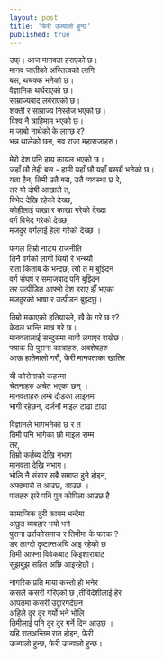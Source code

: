 ```yaml
---
layout: post
title: 'फेरी उज्यालो हुन्छ'
published: true
---
```


उफ्। आज मानवता हराएको छ।<br>
मानव जातीको अस्तित्वको लागि <br>
बस, थचक्क भनेको छ।<br>
वैज्ञानिक थर्थराएको छ। <br>
साम्राज्यबाद लर्बराएको छ। <br>
शक्ती र साम्राज्य निस्तेज भएको छ। <br>
विश्व नै त्राहिमाम भएको छ। <br>
म जाबो नाथेको के लाग्छ र?<br>
भन्न थालेको छन, नव राजा महाराजाहरु। <br>

मेरो देश पनि हाय कायल भएको छ।<br>
जहाँ छौ तेही बस - हामी यहाँ छौ यहाँ बस्छौं भनेको छ।<br>
यता हैन, तिमी उतै बस, उतै व्यवस्था छ रे, <br>
तर यो दोषी आखाले त,<br>
विभेद देखि रहेको देख्छ,<br>
कोहीलाई पाखा र काखा गरेको देख्दा <br>
वर्ग विभेद गरेको देख्छ,<br>
मजदुर वर्गलाई हेला गरेको देख्छ ।<br>

फगल तिम्रो नाट्य राजनीति <br>
तिनै वर्गको लागी थियो रे भन्थ्यौ <br>
राता किताब के भन्दछ, त्यो त म बुझ्दिन <br>
वर्ग संघर्ष र समाजबाद पनि बुझ्दिन <br>
तर उत्पीडित आफ्नो देश हराए झैँ भएका <br>
मजदुरको भाषा र उत्पीडन बुझ्दछु।<br>

तिम्रो मकाएको हतियारले, खै के गरे छ र?<br>
केवल भान्ति मात्र गरे छ।<br>
मानवतालाई सन्दुसमा चावी लगाएर राखेछ।<br>
फ्याक ति पुराना कात्राहरु, अवशेषहरु<br>
आऊ हातेमालो गरौ, फेरी मानवताका खातिर  <br>

यी कोरोनाको कहरमा <br>
चेतनाहरु अचेत भएका छन् । <br>
मानवताहरु लम्बे दौडका लाइनमा <br>
भागी रहेछन, दर्जनौं माइल टाढा टाढा<br>
 
विज्ञानले भागभनेको छ र त <br>
तिमी पनि भागेका छौ माइल सम्म<br>
तर, <br>
तिम्रो कर्तब्य देखि  नभाग <br>
मानवता देखि  नभाग। <br>
भोलि नै संसार सबै समाप्त हुने होइन, <br>
अफ्ठ्यारो त आउछ, आउछ । <br>
पातहरु झरे पनि पुन कोपिला आउछ है <br>

सामाजिक दुरी कायम भन्दैमा <br>
अछुत व्यवहार भयो भने <br>
पुराना ढर्राकोसमाज र तिमीमा के फरक ? <br>
डर लाग्दो दृष्टान्तअघि आइ रहेको छ <br>
तिमी आफ्ना विवेकबाट किइशाराबाट  <br>
सुझबुझ सहित अछि आइरहेछौ।<br>
 
नागरिक प्रति माया कस्तो हो भनेर <br>
कसले कसरी गरिएको छ ,तीविदेशीलाई हेर <br>
आपतमा कसरी उद्वारगर्दछन  <br>
अहिले दुर दुर गर्यो भने भोलि  <br>
तिमीलाई पनि दुर दुर गर्ने दिन आउछ ।<br>
यहि रातअन्तिम रात होइन, फेरी <br>
उज्यालो हुन्छ, फेरी उज्यालो हुन्छ।<br>



 